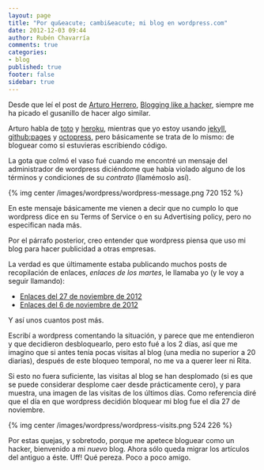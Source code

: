 ```yaml
---
layout: page
title: "Por qu&eacute; cambi&eacute; mi blog en wordpress.com"
date: 2012-12-03 09:44
author: Rubén Chavarría
comments: true
categories: 
- blog
published: true
footer: false
sidebar: true
---
```


Desde que leí el post de [Arturo Herrero](http://arturoherrero.com/about), 
[Blogging like a hacker](http://arturoherrero.com/2010/12/20/blogging-like-a-hacker), 
siempre me ha picado el gusanillo de hacer algo similar.

Arturo habla de [toto](http://cloudhead.io/toto) y [heroku](http://heroku.com), 
mientras que yo estoy usando [jekyll](http://jekyllrb.com), [github:pages](http://pages.github.com) y
[octopress](http://octopress.org/docs), pero básicamente se trata de lo mismo: de bloguear 
como si estuvieras escribiendo código.

La gota que colmó el vaso fué cuando me encontré un mensaje del administrador de wordpress
diciéndome que había violado alguno de los términos y condiciones de su *contrato* 
(llamémoslo así).

<!-- more -->

{% img center /images/wordpress/wordpress-message.png 720 152 %}

En este mensaje básicamente me vienen a decir que no cumplo lo que wordpress dice en su Terms of Service
o en su Advertising policy, pero no especifican nada más.

Por el párrafo posterior, creo entender que wordpress piensa que uso mi blog para hacer publicidad
a otras empresas.

La verdad es que últimamente estaba publicando muchos posts de recopilación de enlaces, *enlaces de los
martes*, le llamaba yo (y le voy a seguir llamando):

- [Enlaces del 27 de noviembre de 2012](http://rchavarria.wordpress.com/2012/11/27/enlaces-de-los-martes-27-11-2012)
- [Enlaces del 6 de noviembre de 2012](http://rchavarria.wordpress.com/2012/11/06/enlaces-de-los-martes-06-11-2012)

Y así unos cuantos post más. 

Escribí a wordpress comentando la situación, y parece que me entendieron y que decidieron desbloquearlo,
pero esto fué a los 2 días, así que me imagino que si antes tenía pocas visitas al blog (una media no
superior a 20 diarias), después de este bloqueo temporal, no me va a querer leer ni Rita.

Si esto no fuera suficiente, las visitas al blog se han desplomado (si es que se puede considerar
desplome caer desde prácticamente cero), y para muestra, una imagen de las visitas de los últimos
días. Como referencia diré que el día en que wordpress decidión bloquear mi blog fue el dia 27 de noviembre.

{% img center /images/wordpress/wordpress-visits.png 524 226 %}

Por estas quejas, y sobretodo, porque me apetece bloguear como un hacker, bienvenido a mi *nuevo* blog.
Ahora sólo queda migrar los artículos del antiguo a éste. Uff! Qué pereza. Poco a poco amigo.
